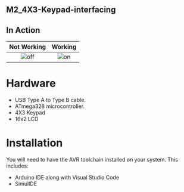 ## M2_4X3-Keypad-interfacing

## In Action
|Not Working|Working|
|:--:|:--:|
|![off](https://user-images.githubusercontent.com/101174057/164426713-b5145f86-eee4-4356-87a2-f900eb64dac4.png)|![on](https://user-images.githubusercontent.com/101174057/164427051-cf9c0fdd-81cf-4b4c-a0a2-887609a80fc2.png)|

# Hardware

* USB Type A to Type B cable.
* ATmega328 microcontroller.
* 4X3 Keypad
* 16x2 LCD

# Installation

You will need to have the AVR toolchain installed on your system. This includes:

* Arduino IDE along with Visual Studio Code
* SimulIDE

